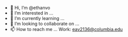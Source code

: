 - 👋 Hi, I’m @ethanvo
- 👀 I’m interested in ...
- 🌱 I’m currently learning ...
- 💞️ I’m looking to collaborate on ...
- 📫 How to reach me ... Work: eav2136@columbia.edu

<!---
ethanvo/ethanvo is a ✨ special ✨ repository because its `README.md` (this file) appears on your GitHub profile.
You can click the Preview link to take a look at your changes.
--->
